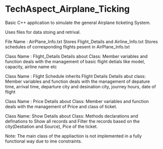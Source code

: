 # TechAspect_Airplane_Ticking

Basic C++ application to simulate the general Airplane ticketing System.

Uses files for data stoing and retrival.

File Name : AirPlane_Info.txt Stores Flight_Details and Airline_Info.txt Stores schedules of corresponding flights pesent in  AirPlane_Info.txt


Class Name : Flight_Details
Details about Class: Member variables and function deals with the management of basic flight detials like model, capacity, airline name etc

Class Name : Flight Schedule inherits Flight Details 
Details abut class:  Member variables and function deals with the management of depature time, arrival time, departure city and desination city, journey hours, date of flight

Class Name : Price
Details about Class:  Member variables and function deals with the management of Price and class of ticket.

Class Name: Show
Details about Class:  Methods declarations and definations to Show all records and Filter the records based on the city(Destiation and Source), Pice of the ticket. 

Note: The main class of the appliaction is not implemented in a fully functional way due to ime constraints.
